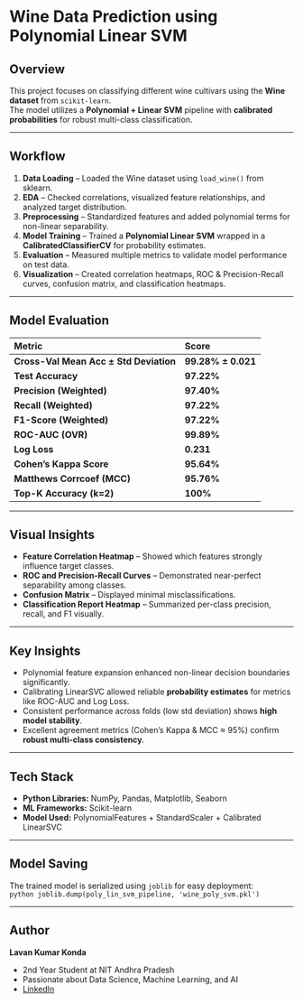 # Wine Data Prediction using Polynomial Linear SVM

## Overview  
This project focuses on classifying different wine cultivars using the **Wine dataset** from `scikit-learn`.  
The model utilizes a **Polynomial + Linear SVM** pipeline with **calibrated probabilities** for robust multi-class classification.

---

## Workflow  
1. **Data Loading** – Loaded the Wine dataset using `load_wine()` from sklearn.  
2. **EDA** – Checked correlations, visualized feature relationships, and analyzed target distribution.  
3. **Preprocessing** – Standardized features and added polynomial terms for non-linear separability.  
4. **Model Training** – Trained a **Polynomial Linear SVM** wrapped in a **CalibratedClassifierCV** for probability estimates.  
5. **Evaluation** – Measured multiple metrics to validate model performance on test data.  
6. **Visualization** – Created correlation heatmaps, ROC & Precision-Recall curves, confusion matrix, and classification heatmaps.  

---

## Model Evaluation  

| Metric                                 | Score              |
|:---------------------------------------|:-------------------|
| **Cross-Val Mean Acc ± Std Deviation** | **99.28% ± 0.021** |
| **Test Accuracy**                      | **97.22%**         |
| **Precision (Weighted)**               | **97.40%**         |
| **Recall (Weighted)**                  | **97.22%**         |
| **F1-Score (Weighted)**                | **97.22%**         |
| **ROC-AUC (OVR)**                      | **99.89%**         |
| **Log Loss**                           | **0.231**          |
| **Cohen’s Kappa Score**                | **95.64%**         |
| **Matthews Corrcoef (MCC)**            | **95.76%**         |
| **Top-K Accuracy (k=2)**               | **100%**           |

---

##  Visual Insights  
-  **Feature Correlation Heatmap** – Showed which features strongly influence target classes.  
-  **ROC and Precision-Recall Curves** – Demonstrated near-perfect separability among classes.  
-  **Confusion Matrix** – Displayed minimal misclassifications.  
-  **Classification Report Heatmap** – Summarized per-class precision, recall, and F1 visually.  

---

##  Key Insights  
- Polynomial feature expansion enhanced non-linear decision boundaries significantly.  
- Calibrating LinearSVC allowed reliable **probability estimates** for metrics like ROC-AUC and Log Loss.  
- Consistent performance across folds (low std deviation) shows **high model stability**.  
- Excellent agreement metrics (Cohen’s Kappa & MCC ≈ 95%) confirm **robust multi-class consistency**.

---

## Tech Stack  
- **Python Libraries:** NumPy, Pandas, Matplotlib, Seaborn  
- **ML Frameworks:** Scikit-learn  
- **Model Used:** PolynomialFeatures + StandardScaler + Calibrated LinearSVC
  
---

##  Model Saving  
The trained model is serialized using `joblib` for easy deployment:  
`python
joblib.dump(poly_lin_svm_pipeline, 'wine_poly_svm.pkl')`

---

##  Author  

**Lavan Kumar Konda**  
-  2nd Year Student at NIT Andhra Pradesh  
-  Passionate about Data Science, Machine Learning, and AI  
-  [LinkedIn](www.linkedin.com/in/lavan-kumar-konda)

